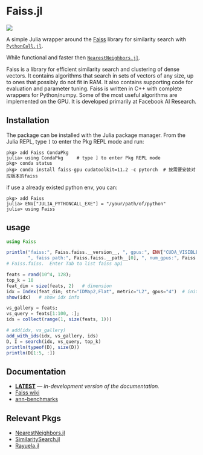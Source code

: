 # Faiss.jl
 [![][docs-dev-img]][docs-dev-url]
 
A simple Julia wrapper around the [Faiss](https://github.com/facebookresearch/Faiss) library for similarity search with [`PythonCall.jl`](https://github.com/cjdoris/PythonCall.jl).

While functional and faster then [`NearestNeighbors.jl`](https://github.com/KristofferC/NearestNeighbors.jl).

Faiss is a library for efficient similarity search and clustering of dense vectors. It contains algorithms that search in sets of vectors of any size, up to ones that possibly do not fit in RAM. It also contains supporting code for evaluation and parameter tuning. Faiss is written in C++ with complete wrappers for Python/numpy. Some of the most useful algorithms are implemented on the GPU. It is developed primarily at Facebook AI Research.


## Installation

The package can be installed with the Julia package manager.
From the Julia REPL, type `]` to enter the Pkg REPL mode and run:

```
pkg> add Faiss CondaPkg
julia> using CondaPkg     # type ] to enter Pkg REPL mode
pkg> conda status  
pkg> conda install faiss-gpu cudatoolkit=11.2 -c pytorch  # 按需要安装对应版本的faiss
```
if use a already existed python env, you can:
```
pkg> add Faiss
julia> ENV["JULIA_PYTHONCALL_EXE"] = "/your/path/of/python"
julia> using Faiss
```

## usage
```julia
using Faiss

println("faiss:", Faiss.faiss.__version__, ", gpus:", ENV["CUDA_VISIBLE_DEVICES"], 
        ", faiss path:", Faiss.faiss.__path__[0], ", num_gpus:", Faiss.faiss.get_num_gpus())
# Faiss.faiss.  Enter Tab to list faiss api

feats = rand(10^4, 128);
top_k = 10
feat_dim = size(feats, 2)   # dimension
idx = Index(feat_dim; str="IDMap2,Flat", metric="L2", gpus="4")  # init Faiss Index
show(idx)   # show idx info

vs_gallery = feats;
vs_query = feats[1:100, :];
ids = collect(range(1, size(feats, 1)))

# add(idx, vs_gallery)
add_with_ids(idx, vs_gallery, ids)
D, I = search(idx, vs_query, top_k) 
println(typeof(D), size(D))
println(D[1:5, :])
```

## Documentation

- [**LATEST**][docs-dev-url] &mdash; *in-development version of the documentation.* 
- [Faiss wiki](https://github.com/facebookresearch/faiss/wiki)
- [ann-benchmarks](http://ann-benchmarks.com/)

[docs-dev-img]: https://img.shields.io/badge/docs-dev-blue.svg
[docs-dev-url]: https://zsz00.github.io/Faiss.jl/dev

## Relevant Pkgs
- [NearestNeighbors.jl](https://github.com/KristofferC/NearestNeighbors.jl)
- [SimilaritySearch.jl](https://github.com/sadit/SimilaritySearch.jl)
- [Rayuela.jl](https://github.com/una-dinosauria/Rayuela.jl)
